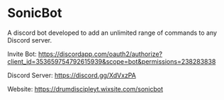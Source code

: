 # SonicBot
A discord bot developed to add an unlimited range of commands to any Discord server.

Invite Bot: https://discordapp.com/oauth2/authorize?client_id=353659754792615939&scope=bot&permissions=238283838

Discord Server: https://discord.gg/XdVxzPA

Website: https://drumdiscipleyt.wixsite.com/sonicbot
